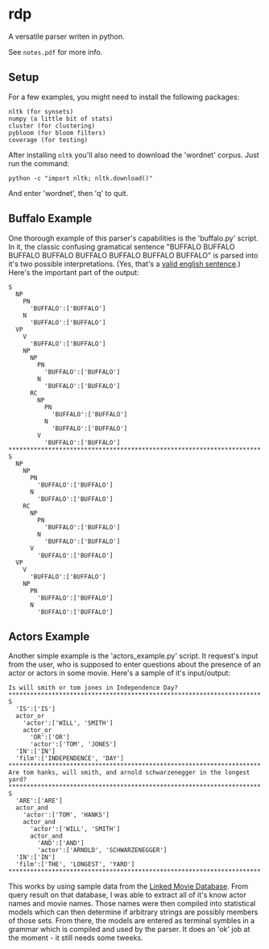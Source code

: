 rdp
===

A versatile parser writen in python.

See `notes.pdf` for more info.

Setup
---

For a few examples, you might need to install the following packages:

    nltk (for synsets)
    numpy (a little bit of stats)
    cluster (for clustering)
    pybloom (for bloom filters)
    coverage (for testing)

After installing `nltk` you'll also need to download the 'wordnet' corpus.
Just run the command:

    python -c "import nltk; nltk.download()"

And enter 'wordnet', then 'q' to quit.

Buffalo Example
---

One thorough example of this parser's capabilities is the 'buffalo.py' script.
In it, the classic confusing gramatical sentence
"BUFFALO BUFFALO BUFFALO BUFFALO BUFFALO BUFFALO BUFFALO BUFFALO"
is parsed into it's two possible interpretations.
(Yes, that's a [valid english sentence](http://en.wikipedia.org/wiki/Buffalo_buffalo_Buffalo_buffalo_buffalo_buffalo_Buffalo_buffalo).)
Here's the important part of the output:

    S
      NP
        PN
          'BUFFALO':['BUFFALO']
        N
          'BUFFALO':['BUFFALO']
      VP
        V
          'BUFFALO':['BUFFALO']
        NP
          NP
            PN
              'BUFFALO':['BUFFALO']
            N
              'BUFFALO':['BUFFALO']
          RC
            NP
              PN
                'BUFFALO':['BUFFALO']
              N
                'BUFFALO':['BUFFALO']
            V
              'BUFFALO':['BUFFALO']
    **********************************************************************
    S
      NP
        NP
          PN
            'BUFFALO':['BUFFALO']
          N
            'BUFFALO':['BUFFALO']
        RC
          NP
            PN
              'BUFFALO':['BUFFALO']
            N
              'BUFFALO':['BUFFALO']
          V
            'BUFFALO':['BUFFALO']
      VP
        V
          'BUFFALO':['BUFFALO']
        NP
          PN
            'BUFFALO':['BUFFALO']
          N
            'BUFFALO':['BUFFALO']

Actors Example
---

Another simple example is the 'actors_example.py' script.
It request's input from the user, who is supposed to enter questions
about the presence of an actor or actors in some movie.
Here's a sample of it's input/output:

    Is will smith or tom jones in Independence Day?
    **********************************************************************
    S
      'IS':['IS']
      actor_or
        'actor':['WILL', 'SMITH']
        actor_or
          'OR':['OR']
          'actor':['TOM', 'JONES']
      'IN':['IN']
      'film':['INDEPENDENCE', 'DAY']
    **********************************************************************
    Are tom hanks, will smith, and arnold schwarzenegger in the longest yard?
    **********************************************************************
    S
      'ARE':['ARE']
      actor_and
        'actor':['TOM', 'HANKS']
        actor_and
          'actor':['WILL', 'SMITH']
          actor_and
            'AND':['AND']
            'actor':['ARNOLD', 'SCHWARZENEGGER']
      'IN':['IN']
      'film':['THE', 'LONGEST', 'YARD']
    **********************************************************************

This works by using sample data from the [Linked Movie Database](http://linkedmdb.org/).
From query result on that database, I was able to extract all of it's know
actor names and movie names. Those names were then compiled into statistical
models which can then determine if arbitrary strings are possibly members
of those sets. From there, the models are entered as terminal symbles in
a grammar which is compiled and used by the parser. It does an 'ok' job
at the moment - it still needs some tweeks.
